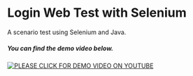 # Login Web Test with Selenium
A scenario test using Selenium and Java.

##### You can find the demo video below.

[![PLEASE CLICK FOR DEMO VIDEO ON YOUTUBE](https://img.youtube.com/vi/LHBqItRpoJU/0.jpg)](https://www.youtube.com/watch?v=LHBqItRpoJU)
